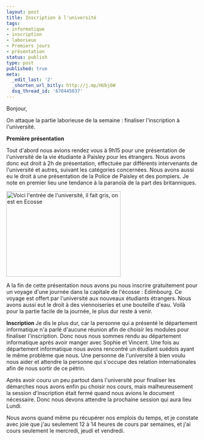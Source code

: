 ```yaml
---
layout: post
title: Inscription à l'université
tags:
- informatique
- inscription
- laborieux
- Premiers jours
- présentation
status: publish
type: post
published: true
meta:
  _edit_last: '2'
  _shorten_url_bitly: http://j.mp/HUbj6W
  dsq_thread_id: '670445037'
---
```

Bonjour,

On attaque la partie laborieuse de la semaine : finaliser l'inscription à l'université.

<strong>Première présentation</strong>

Tout d'abord nous avions rendez vous à 9h15 pour une présentation de l'université de la vie étudiante à Paisley pour les étrangers. Nous avons donc eut droit à 2h de présentation, effectuée par différents intervenants de l'université et autres, suivant les catégories concernées. Nous avons aussi eu le droit à une présentation de la Police de Paisley et des pompiers. Je note en premier lieu une tendance à la paranoïa de la part des britanniques.

<img class="size-medium wp-image-20" title="Entrée principale de l'université" src="http://luxifer.fr/wordpress/wp-content/uploads/2009/01/29012009039-300x225.jpg" alt="Voici l'entrée de l'université, il fait gris, on est en Ecosse" width="300" height="225" />

A la fin de cette présentation nous avons pu nous inscrire gratuitement pour un voyage d'une journée dans la capitale de l'écosse : Edimbourg. Ce voyage est offert par l'université aux nouveaux étudiants étrangers. Nous avons aussi eut le droit à des viennoiseries et une bouteille d'eau. Voilà pour la partie facile de la journée, le plus dur reste à venir.

<strong>Inscription
</strong>Je dis le plus dur, car la personne qui a présenté le département informatique n'a parlé d'aucune réunion afin de choisir les modules pour finaliser l'inscription. Donc nous nous sommes rendu au département informatique après avoir manger avec Sophie et Vincent. Une fois au département informatique nous avons rencontré un étudiant suédois ayant le même problème que nous. Une personne de l'université à bien voulu nous aider et attendre la personne qui s'occupe des relation internationales afin de nous sortir de ce pétrin.

Après avoir couru un peu partout dans l'université pour finaliser les démarches nous avons enfin pu choisir nos cours, mais malheureusement la session d'inscription était fermé quand nous avions le document nécessaire. Donc nous devons attendre la prochaine session qui aura lieu Lundi.

Nous avons quand même pu récupérer nos emplois du temps, et je constate avec joie que j'au seulement 12 à 14 heures de cours par semaines, et j'ai cours seulement le mercredi, jeudi et vendredi.
